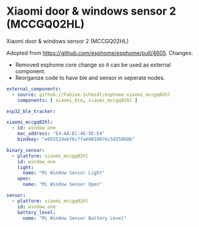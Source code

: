 # Xiaomi door &amp; windows sensor 2 (MCCGQ02HL)

Xiaomi door &amp; windows sensor 2 (MCCGQ02HL)

Adopted from <https://github.com/esphome/esphome/pull/4605>. Changes:

- Removed esphome core change so it can be used as external component.
- Reorganize code to have ble and sensor in seperate nodes.

```yaml
external_components:
  - source: github://Fabian-Schmidt/esphome-xiaomi_mccgq02hl
    components: [ xiaomi_ble, xiaomi_mccgq02hl ]

esp32_ble_tracker:

xiaomi_mccgq02hl:
  - id: window_one
    mac_address: "E4:AA:EC:4E:5E:E4"
    bindkey: "e05552dabf6c7fa69010076c5855060b"

binary_sensor:
  - platform: xiaomi_mccgq02hl
    id: window_one
    light:
      name: "Mi Window Sensor Light"
    open:
      name: "Mi Window Sensor Open"

sensor:
  - platform: xiaomi_mccgq02hl
    id: window_one
    battery_level:
      name: "Mi Window Sensor Battery Level"
```
